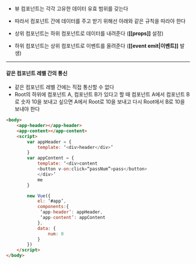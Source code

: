 
- 뷰 컴포넌트는 각각 고유한 데이터 유효 범위를 갖는다
- 따라서 컴포넌트 간에 데이터를 주고 받기 위해선 아래와 같은 규칙을 따라야 한다

- 상위 컴포넌트는 하위 컴포넌트로 데이터를 내려준다 (**[[props]]** 설정)
- 하위 컴포넌트는 상위 컴포넌트로 이벤트를 올려준다 (**[[event emit|이벤트]]** 발생)

---

#### 같은 컴포넌트 레벨 간의 통신
- 같은 컴포넌트 레벨 간에는 직접 통신할 수 없다
- Root의 하위에 컴포넌트 A, 컴포넌트 B가 있다고 할 때 컴포넌트 A에서 컴포넌트 B로 숫자 10을 보내고 싶으면 A에서 Root로 10을 보내고 다시 Root에서 B로 10을 보내야 한다

```html
<body>
	<app-header></app-header>
	<app-content></app-content>
	<script>
		var appHeader = {
			template: ‘<div>header</div>’
		}
		var appContent = {
			template: ‘<div>content
			<button v-on:click=“passNum”>pass</button>
			</div>’
			me
		}

		new Vue({
			el: ‘#app’,
			components:{
			 ‘app-header’: appHeader,
			 ‘app-content’: appContent
			},
			data: {
				num: 0
			}
		})
	</script>
</body>
```